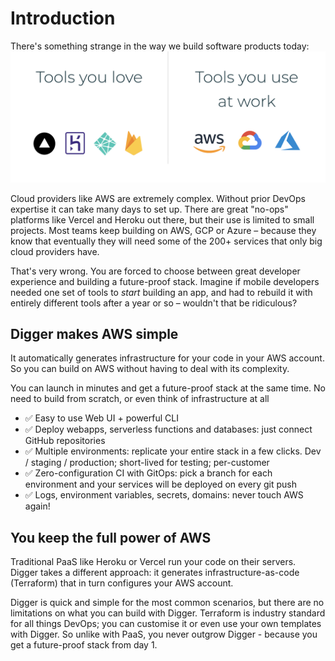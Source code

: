 # Introduction

There's something strange in the way we build software products today:
![Tools you love: Vercel, Heroku, Firebase, Netlify; Tools you use at work: AWS, GCP, Azure](./img/tools-you-love-vs-use-at-work.png)

Cloud providers like AWS are extremely complex. Without prior DevOps expertise it can take many days to set up. There are great "no-ops" platforms like Vercel and Heroku out there, but their use is limited to small projects. Most teams keep building on AWS, GCP or Azure – because they know that eventually they will need some of the 200+ services that only big cloud providers have.

That's very wrong. You are forced to choose between great developer experience and building a future-proof stack. Imagine if mobile developers needed one set of tools to _start_ building an app, and had to rebuild it with entirely different tools after a year or so – wouldn't that be ridiculous?


## Digger makes AWS simple
It automatically generates infrastructure for your code in your AWS account.
So you can build on AWS without having to deal with its complexity.

You can launch in minutes and get a future-proof stack at the same time. No need to build from scratch, or even think of infrastructure at all

- ✅ Easy to use Web UI + powerful CLI
- ✅ Deploy webapps, serverless functions and databases: just connect GitHub repositories
- ✅ Multiple environments: replicate your entire stack in a few clicks. Dev / staging / production; short-lived for testing; per-customer
- ✅ Zero-configuration CI with GitOps: pick a branch for each environment and your services will be deployed on every git push
- ✅ Logs, environment variables, secrets, domains: never touch AWS again!

## You keep the full power of AWS

Traditional PaaS like Heroku or Vercel run your code on their servers. Digger takes a different approach: it generates infrastructure-as-code (Terraform) that in turn configures your AWS account.

Digger is quick and simple for the most common scenarios, but there are no limitations on what you can build with Digger. Terraform is industry standard for all things DevOps; you can customise it or even use your own templates with Digger. So unlike with PaaS, you never outgrow Digger - because you get a future-proof stack from day 1.
